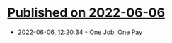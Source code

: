 # [Published on 2022-06-06](index.md)

* [2022-06-06, 12:20:34](https://news.ycombinator.com/item?id=31639550) - [One Job, One Pay](https://stellate.co/blog/one-job-one-pay)
